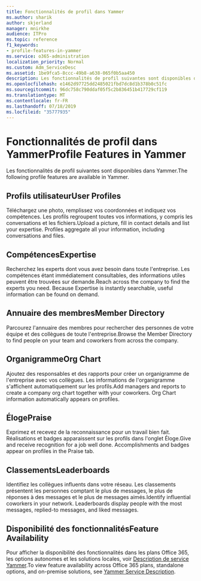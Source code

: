 ```yaml
---
title: Fonctionnalités de profil dans Yammer
ms.author: sharik
author: skjerland
manager: mnirkhe
audience: ITPro
ms.topic: reference
f1_keywords:
- profile-features-in-yammer
ms.service: o365-administration
localization_priority: Normal
ms.custom: Adm_ServiceDesc
ms.assetid: 1be9fca5-8ccc-49b8-a638-065f0b5aa450
description: Les fonctionnalités de profil suivantes sont disponibles dans Yammer.
ms.openlocfilehash: e1462d97725dd2485021fbd7dc8d1b378b0c51fc
ms.sourcegitcommit: 96dc758c790ddaf05f5c2b836451b417729cf119
ms.translationtype: MT
ms.contentlocale: fr-FR
ms.lasthandoff: 07/18/2019
ms.locfileid: "35777935"
---
```

# <a name="profile-features-in-yammer"></a><span data-ttu-id="f4b6f-103">Fonctionnalités de profil dans Yammer</span><span class="sxs-lookup"><span data-stu-id="f4b6f-103">Profile Features in Yammer</span></span>

<span data-ttu-id="f4b6f-104">Les fonctionnalités de profil suivantes sont disponibles dans Yammer.</span><span class="sxs-lookup"><span data-stu-id="f4b6f-104">The following profile features are available in Yammer.</span></span>
  
## <a name="user-profiles"></a><span data-ttu-id="f4b6f-105">Profils utilisateur</span><span class="sxs-lookup"><span data-stu-id="f4b6f-105">User Profiles</span></span>
<span data-ttu-id="f4b6f-106"><a name="bkmk_UserProfiles"> </a></span><span class="sxs-lookup"><span data-stu-id="f4b6f-106"></span></span>

<span data-ttu-id="f4b6f-p101">Téléchargez une photo, remplissez vos coordonnées et indiquez vos compétences. Les profils regroupent toutes vos informations, y compris les conversations et les fichiers.</span><span class="sxs-lookup"><span data-stu-id="f4b6f-p101">Upload a picture, fill in contact details and list your expertise. Profiles aggregate all your information, including conversations and files.</span></span>
  
## <a name="expertise"></a><span data-ttu-id="f4b6f-109">Compétences</span><span class="sxs-lookup"><span data-stu-id="f4b6f-109">Expertise</span></span>
<span data-ttu-id="f4b6f-110"><a name="bkmk_Expertise"> </a></span><span class="sxs-lookup"><span data-stu-id="f4b6f-110"></span></span>

<span data-ttu-id="f4b6f-p102">Recherchez les experts dont vous avez besoin dans toute l'entreprise. Les compétences étant immédiatement consultables, des informations utiles peuvent être trouvées sur demande.</span><span class="sxs-lookup"><span data-stu-id="f4b6f-p102">Reach across the company to find the experts you need. Because Expertise is instantly searchable, useful information can be found on demand.</span></span>
  
## <a name="member-directory"></a><span data-ttu-id="f4b6f-113">Annuaire des membres</span><span class="sxs-lookup"><span data-stu-id="f4b6f-113">Member Directory</span></span>
<span data-ttu-id="f4b6f-114"><a name="bkmk_MemberDirectory"> </a></span><span class="sxs-lookup"><span data-stu-id="f4b6f-114"></span></span>

<span data-ttu-id="f4b6f-115">Parcourez l'annuaire des membres pour rechercher des personnes de votre équipe et des collègues de toute l'entreprise.</span><span class="sxs-lookup"><span data-stu-id="f4b6f-115">Browse the Member Directory to find people on your team and coworkers from across the company.</span></span>
  
## <a name="org-chart"></a><span data-ttu-id="f4b6f-116">Organigramme</span><span class="sxs-lookup"><span data-stu-id="f4b6f-116">Org Chart</span></span>
<span data-ttu-id="f4b6f-117"><a name="bkmk_OrgChart"> </a></span><span class="sxs-lookup"><span data-stu-id="f4b6f-117"></span></span>

<span data-ttu-id="f4b6f-p103">Ajoutez des responsables et des rapports pour créer un organigramme de l'entreprise avec vos collègues. Les informations de l'organigramme s'affichent automatiquement sur les profils.</span><span class="sxs-lookup"><span data-stu-id="f4b6f-p103">Add managers and reports to create a company org chart together with your coworkers. Org Chart information automatically appears on profiles.</span></span>
  
## <a name="praise"></a><span data-ttu-id="f4b6f-120">Éloge</span><span class="sxs-lookup"><span data-stu-id="f4b6f-120">Praise</span></span>
<span data-ttu-id="f4b6f-121"><a name="bkmk_Praise"> </a></span><span class="sxs-lookup"><span data-stu-id="f4b6f-121"></span></span>

<span data-ttu-id="f4b6f-p104">Exprimez et recevez de la reconnaissance pour un travail bien fait. Réalisations et badges apparaissent sur les profils dans l'onglet Éloge.</span><span class="sxs-lookup"><span data-stu-id="f4b6f-p104">Give and receive recognition for a job well done. Accomplishments and badges appear on profiles in the Praise tab.</span></span>
  
## <a name="leaderboards"></a><span data-ttu-id="f4b6f-124">Classements</span><span class="sxs-lookup"><span data-stu-id="f4b6f-124">Leaderboards</span></span>
<span data-ttu-id="f4b6f-125"><a name="bkmk_Leaderboards"> </a></span><span class="sxs-lookup"><span data-stu-id="f4b6f-125"></span></span>

<span data-ttu-id="f4b6f-p105">Identifiez les collègues influents dans votre réseau. Les classements présentent les personnes comptant le plus de messages, le plus de réponses à des messages et le plus de messages aimés.</span><span class="sxs-lookup"><span data-stu-id="f4b6f-p105">Identify influential coworkers in your network. Leaderboards display people with the most messages, replied-to messages, and liked messages.</span></span>
  
## <a name="feature-availability"></a><span data-ttu-id="f4b6f-128">Disponibilité des fonctionnalités</span><span class="sxs-lookup"><span data-stu-id="f4b6f-128">Feature Availability</span></span>
<span data-ttu-id="f4b6f-129"><a name="bkmk_Leaderboards"> </a></span><span class="sxs-lookup"><span data-stu-id="f4b6f-129"></span></span>

<span data-ttu-id="f4b6f-130">Pour afficher la disponibilité des fonctionnalités dans les plans Office 365, les options autonomes et les solutions locales, voir [Description de service Yammer](yammer-service-description.md).</span><span class="sxs-lookup"><span data-stu-id="f4b6f-130">To view feature availability across Office 365 plans, standalone options, and on-premise solutions, see [Yammer Service Description](yammer-service-description.md).</span></span>
  

